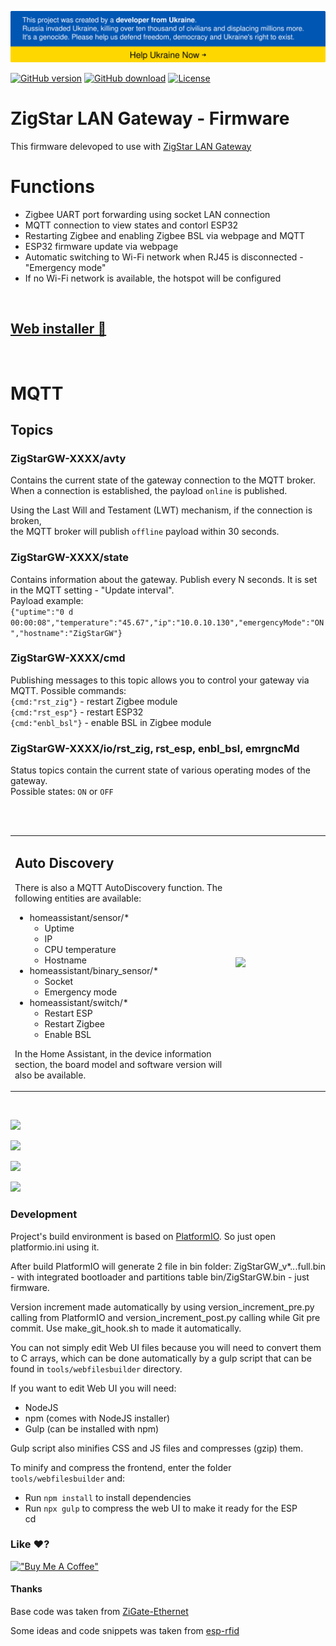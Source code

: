 [![Stand With Ukraine](https://raw.githubusercontent.com/vshymanskyy/StandWithUkraine/main/banner-direct-single.svg)](https://stand-with-ukraine.pp.ua)

 
[![GitHub version](https://img.shields.io/github/release/xyzroe/ZigStarGW-FW.svg)](https://github.com/xyzroe/ZigStarGW-FW/releases)
[![GitHub download](https://img.shields.io/github/downloads/xyzroe/ZigStarGW-FW/total.svg)](https://github.com/xyzroe/ZigStarGW-FW/latest)
[![License](https://img.shields.io/github/license/xyzroe/ZigStarGW-FW.svg)](LICENSE.txt)


# ZigStar LAN Gateway - Firmware
This firmware delevoped to use with [ZigStar LAN Gateway](https://github.com/mercenaruss/zigstar_gateways)

# Functions
- Zigbee UART port forwarding using socket LAN connection
- MQTT connection to view states and contorl ESP32
- Restarting Zigbee and enabling Zigbee BSL via webpage and MQTT
- ESP32 firmware update via webpage
- Automatic switching to Wi-Fi network when RJ45 is disconnected - "Emergency mode"
- If no Wi-Fi network is available, the hotspot will be configured


<br>

## [Web installer 🚀](https://xyzroe.cc/ZigStarGW-FW/)  
  
<br>
  
# MQTT

## Topics

### ZigStarGW-XXXX/**avty**
Contains the current state of the gateway connection to the MQTT broker.   
When a connection is established, the payload ```online``` is published.  

Using the Last Will and Testament (LWT) mechanism, if the connection is broken,  
the MQTT broker will publish ```offline``` payload within 30 seconds.

### ZigStarGW-XXXX/**state**
Contains information about the gateway.
Publish every N seconds. It is set in the MQTT setting - "Update interval".  
Payload example:  
```{"uptime":"0 d 00:00:08","temperature":"45.67","ip":"10.0.10.130","emergencyMode":"ON","hostname":"ZigStarGW"}```

### ZigStarGW-XXXX/**cmd**
Publishing messages to this topic allows you to control your gateway via MQTT.
Possible commands:  
```{cmd:"rst_zig"}``` - restart Zigbee module  
```{cmd:"rst_esp"}``` - restart ESP32  
```{cmd:"enbl_bsl"}``` - enable BSL in Zigbee module  

### ZigStarGW-XXXX/io/**rst_zig**, **rst_esp**, **enbl_bsl**, **emrgncMd**

Status topics contain the current state of various operating modes of the gateway.  
Possible states: ```ON``` or ```OFF```

<br><br>

<table>
<tr>
<td width="70%">

## Auto Discovery
There is also a MQTT AutoDiscovery function.
The following entities are available:
- homeassistant/sensor/*
    - Uptime
    - IP
    - CPU temperature
    - Hostname
- homeassistant/binary_sensor/*
    - Socket
    - Emergency mode
- homeassistant/switch/*
    - Restart ESP
    - Restart Zigbee
    - Enable BSL


In the Home Assistant, in the device information section, the board model and software version will also be available.
</td>
<td><img src="https://github.com/xyzroe/ZigStarGW-FW/raw/main/images/HA_device.png"></td>
</tr>
</table>

<br>

![](https://github.com/xyzroe/ZigStarGW-FW/raw/main/images/main_eth.png)  

![](https://github.com/xyzroe/ZigStarGW-FW/raw/main/images/main_emergency_mode.png)  

![](https://github.com/xyzroe/ZigStarGW-FW/raw/main/images/logs.png)  

![](https://github.com/xyzroe/ZigStarGW-FW/raw/main/images/update.png)  


### Development

Project's build environment is based on [PlatformIO](http://platformio.org).
So just open platformio.ini using it.

After build PlatformIO will generate 2 file in bin folder:
ZigStarGW_v*.*.*.full.bin - with integrated bootloader and partitions table
bin/ZigStarGW.bin - just firmware.

Version increment made automatically by using  version_increment_pre.py calling from PlatformIO and version_increment_post.py calling while Git pre commit.
Use make_git_hook.sh to made it automatically.


You can not simply edit Web UI files because you will need to convert them to C arrays, which can be done automatically by a gulp script that can be found in ```tools/webfilesbuilder``` directory.

If you want to edit Web UI you will need:
* NodeJS
* npm (comes with NodeJS installer)
* Gulp (can be installed with npm)

Gulp script also minifies CSS and JS files and compresses (gzip) them.

To minify and compress the frontend, enter the folder ```tools/webfilesbuilder``` and:
* Run ```npm install``` to install dependencies  
* Run ```npx gulp``` to compress the web UI to make it ready for the ESP  
cd

### Like ♥️?
[!["Buy Me A Coffee"](https://www.buymeacoffee.com/assets/img/custom_images/orange_img.png)](https://www.buymeacoffee.com/xyzroe)

#### Thanks

Base code was taken from [ZiGate-Ethernet](https://github.com/fairecasoimeme/ZiGate-Ethernet)  

Some ideas and code snippets was taken from [esp-rfid](https://github.com/esprfid/esp-rfid)
